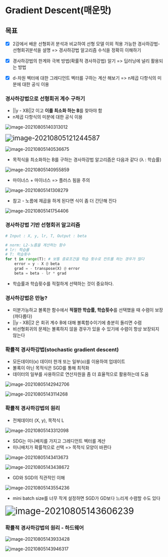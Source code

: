 # Gradient Descent(매운맛)

## 목표

- [x] 2강에서 배운 선형회귀 분석과 비교하여 선형 모델 이외 적용 가능한 경사하강법- 선형회귀분석을 설명 => 경사하강법 알고리즘 수식을 정확히 이해하기
- [x] 경사하강법의 한계와 극복 방법(확률적 경사하강법) 알기 => 딥러닝에 널리 활용되는 방법
- [x] d-차원 벡터에 대한 그레디언트 벡터를 구하는 계산 해보기 => n제곱 다항식의 미분에 대한 공식 이용



### 경사하강법으로 선형회귀 계수 구하기

- ||y - XB||2 이고 **이를 최소화 하는 B**를 찾아야 함 
- n제곱 다항식의 미분에 대한 공식 이용

![image-20210805140313012](C:\Users\98dls\AppData\Roaming\Typora\typora-user-images\image-20210805140313012.png)

<img src="C:\Users\98dls\AppData\Roaming\Typora\typora-user-images\image-20210805121244587.png" alt="image-20210805121244587" style="zoom:150%;" />

![image-20210805140536675](C:\Users\98dls\AppData\Roaming\Typora\typora-user-images\image-20210805140536675.png)



- 목적식을 최소화하는 B를 구하는 경사하강법 알고리즘은 다음과 같다 (λ : 학습률)

![image-20210805140955859](C:\Users\98dls\AppData\Roaming\Typora\typora-user-images\image-20210805140955859.png)

- 마이너스 + 마이너스 => 플러스 됨을 주의

![image-20210805141308279](C:\Users\98dls\AppData\Roaming\Typora\typora-user-images\image-20210805141308279.png)

- 참고 - 노름에 제곱을 하게 된다면 식이 좀 더 간단해 진다

![image-20210805141754406](C:\Users\98dls\AppData\Roaming\Typora\typora-user-images\image-20210805141754406.png)



### 경사하강법 기반 선형회귀 알고리즘

```python
# Input : X, y, lr, T, Output : beta

# norm: L2-노름을 계산하는 함수
# lr: 학습률
# T: 학습횟수
for t in range(T): # 보통 종료조건을 학습 횟수로 컨트롤 하는 경우가 많다
    error = y - X @ beta
    grad = - transpose(X) @ error
    beta = beta - lr * grad
```

- 학습률과 학습횟수를 적절하게 선택하는 것이 중요하다.



### 경사하강법은 만능?

- 미분가능하고 볼록한 함수에서 **적절한 학습률, 학습횟수**를 선택했을 때 수렴이 보장 (까다롭다)
- ||y - XB||2 은 회귀 계수 B에 대해 볼록함수이기에 충분히 돌리면 수렴
- 비선형회귀의 문제는 볼록하지 않을 경우가 있을 수 있기에 수렴이 항상 보장되지 않는다



### 확률적 경사하강법(stochastic gradient descent)

- 모든데이터(x) 데이터 한개 또는 일부(o)를 이용하여 업데이트
- 볼록이 아닌 목적식은 SGD를 통해 최적화
- 데이터의 일부를 사용하므로 연산자원을 좀 더 효율적으로 활용하는데 도움

![image-20210805142942706](C:\Users\98dls\AppData\Roaming\Typora\typora-user-images\image-20210805142942706.png)

![image-20210805143114268](C:\Users\98dls\AppData\Roaming\Typora\typora-user-images\image-20210805143114268.png)



### 확률적 경사하강법의 원리

- 전체데이터 (X, y), 목적식 L

![image-20210805143312098](C:\Users\98dls\AppData\Roaming\Typora\typora-user-images\image-20210805143312098.png)



- SDG는 미니배치를 가지고 그레디언트 벡터를 계산
- 미니배치가 확률적으로 선택 => 목적식 모양이 바뀐다

![image-20210805143413673](C:\Users\98dls\AppData\Roaming\Typora\typora-user-images\image-20210805143413673.png)

![image-20210805143438672](C:\Users\98dls\AppData\Roaming\Typora\typora-user-images\image-20210805143438672.png)



- GD와 SGD의 직관적인 이해

![image-20210805143554236](C:\Users\98dls\AppData\Roaming\Typora\typora-user-images\image-20210805143554236.png)

- mini batch size를 너무 작게 설정하면 SGD가 GD보다 느리게 수렴할 수도 있다

<img src="C:\Users\98dls\AppData\Roaming\Typora\typora-user-images\image-20210805143606239.png" alt="image-20210805143606239" style="zoom:200%;" />



### 확률적 경사하강법의 원리  -  하드웨어

![image-20210805143933428](C:\Users\98dls\AppData\Roaming\Typora\typora-user-images\image-20210805143933428.png)

![image-20210805143946317](C:\Users\98dls\AppData\Roaming\Typora\typora-user-images\image-20210805143946317.png)
